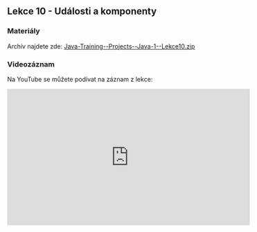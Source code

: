 Lekce 10 - Události a komponenty
--------------------------------

### Materiály

Archív najdete zde: [Java-Training--Projects--Java-1--Lekce10.zip](/data/2020-jaro/java-1/Java-Training--Projects--Java-1--Lekce10.zip)

### Videozáznam

Na YouTube se můžete podívat na záznam z lekce:

<iframe width="560" height="315"
	src="https://www.youtube.com/embed/XUNeBfG42EY"
	frameborder="0"
	allowfullscreen></iframe>
